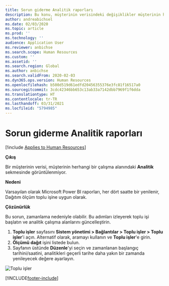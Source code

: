 ```yaml
---
title: Sorun giderme Analitik raporları
description: Bu konu, müşterinin verisindeki değişiklikler müşterinin herhangi bir çalışma alanında görüntülenmediğinde ne yapılacağını açıklar.
author: andreabichsel
ms.date: 02/03/2020
ms.topic: article
ms.prod: ''
ms.technology: ''
audience: Application User
ms.reviewer: anbichse
ms.search.scope: Human Resources
ms.custom: ''
ms.assetid: ''
ms.search.region: Global
ms.author: anbichse
ms.search.validFrom: 2020-02-03
ms.dyn365.ops.version: Human Resources
ms.openlocfilehash: b500d519d61edfd20456355376e3fc81f16517a0
ms.sourcegitcommit: 3cdc42346bb653c13ab33a7142dbb7969f1f6dda
ms.translationtype: HT
ms.contentlocale: tr-TR
ms.lasthandoff: 03/31/2021
ms.locfileid: "5794985"
---
```

# <a name="troubleshoot-analytic-reports"></a>Sorun giderme Analitik raporları

[!include [Applies to Human Resources](../includes/applies-to-hr.md)]

**Çıkış**

Bir müşterinin verisi, müşterinin herhangi bir çalışma alanındaki **Analitik** sekmesinde görüntülenmiyor.

**Nedeni**

Varsayılan olarak Microsoft Power BI raporları, her dört saatte bir yenilenir, Dağıtım ölçüm toplu işine uygun olarak.

**Çözünürlük**

Bu sorun, zamanlama nedeniyle olabilir. Bu adımları izleyerek toplu işi başlatın ve analitik çalışma alanlarını güncelleştirin.

1. **Toplu işler** sayfasını **Sistem yönetimi \> Bağlantılar \> Toplu işler \> Toplu işler**'i açın. Alternatif olarak, aramayı kullanın ve **Toplu işler**'e girin.
1. **Ölçümü dağıt** işini listede bulun.
1. Sayfanın üstünde **Düzenle**'yi seçin ve zamanlanan başlangıç tarihini/saatini, analitikleri geçerli tarihe daha yakın bir zamanda yenileyecek değere ayarlayın.

![Toplu işler](media/batch-jobs.png)


[!INCLUDE[footer-include](../includes/footer-banner.md)]